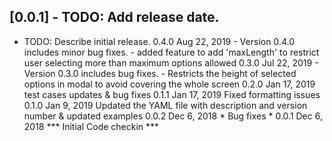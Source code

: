 ## [0.0.1] - TODO: Add release date.

* TODO: Describe initial release.
0.4.0   Aug 22, 2019 - Version 0.4.0 includes minor bug fixes.
                     - added feature to add 'maxLength' to restrict user selecting more than maximum options allowed
0.3.0   Jul 22, 2019 - Version 0.3.0 includes bug fixes.
                     - Restricts the height of selected options in modal to avoid covering the whole screen
0.2.0	Jan 17, 2019 test cases updates & bug fixes
0.1.1	Jan 17, 2019 Fixed formatting issues
0.1.0	Jan 9, 2019	 Updated the YAML file with description and version number & updated examples
0.0.2	Dec 6, 2018	 * Bug fixes *
0.0.1	Dec 6, 2018	 *** Initial Code checkin ***